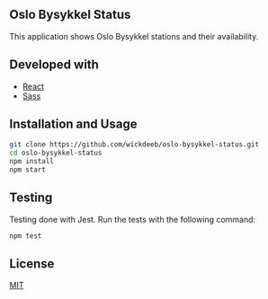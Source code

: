 ## Oslo Bysykkel Status

This application shows Oslo Bysykkel stations and their availability.
## Developed with
* [React](https://reactjs.org/)
* [Sass](https://sass-lang.com/)

## Installation and Usage

```bash
git clone https://github.com/wickdeeb/oslo-bysykkel-status.git
cd oslo-bysykkel-status
npm install
npm start
```

## Testing
Testing done with Jest. Run the tests with the following command:
```bash
npm test
```

## License
[MIT](https://choosealicense.com/licenses/mit/)
